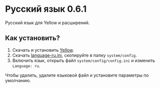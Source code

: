 Русский язык 0.6.1
==================
Русский язык для Yellow и расширений.

Как установить?
---------------
1. Скачать и установить [Yellow](https://github.com/datenstrom/yellow/).  
2. Скачать [language-ru.ini](language-ru.ini?raw=true), скопируйте в папку `system/config`.  
3. Включить язык, открыть файл `system/config/config.ini` и изменить `Language: ru`.

Чтобы удалить, удалите языковой файл и установите параметры по умолчанию.
